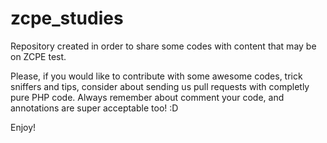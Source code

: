 # zcpe_studies
Repository created in order to share some codes with content that may be on ZCPE test.

Please, if you would like to contribute with some awesome codes, trick sniffers and tips, consider about sending us pull requests with completly pure PHP code. Always remember about comment your code, and annotations are super acceptable too! :D

Enjoy!
